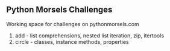## Python Morsels Challenges

Working space for challenges on pythonmorsels.com

1) add - list comprehensions, nested list iteration, zip, itertools
2) circle - classes, instance methods, properties

